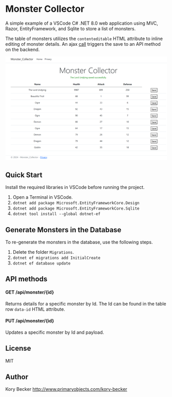 Monster Collector
=================

A simple example of a VSCode C# .NET 8.0 web application using MVC, Razor, EntityFramework, and Sqlite to store a list of monsters.

The table of monsters utilizes the `contenteditable` HTML attribute to inline editing of monster details. An ajax [call](Monster%20Collector/wwwroot/js/site.js) triggers the save to an API method on the backend.

![Monster Collector screenshot](screenshot.png)

## Quick Start

Install the required libraries in VSCode before running the project.

1. Open a Terminal in VSCode.
2. `dotnet add package Microsoft.EntityFrameworkCore.Design`
3. `dotnet add package Microsoft.EntityFrameworkCore.Sqlite`
4. `dotnet tool install --global dotnet-ef`

## Generate Monsters in the Database

To re-generate the monsters in the database, use the following steps.

1. Delete the folder `Migrations`.
2. `dotnet ef migrations add InitialCreate`
3. `dotnet ef database update`

## API methods

#### GET /api/monster/{id}

Returns details for a specific monster by Id. The Id can be found in the table row `data-id` HTML attribute.

#### PUT /api/monster/{id}

Updates a specific monster by Id and payload.

## License

MIT

## Author

Kory Becker http://www.primaryobjects.com/kory-becker